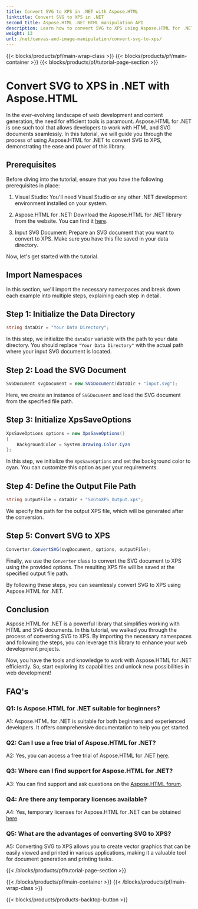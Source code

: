 ```yaml
---
title: Convert SVG to XPS in .NET with Aspose.HTML
linktitle: Convert SVG to XPS in .NET
second_title: Aspose.HTML .NET HTML manipulation API
description: Learn how to convert SVG to XPS using Aspose.HTML for .NET. Boost your web development with this powerful library.
weight: 13
url: /net/canvas-and-image-manipulation/convert-svg-to-xps/
---
```


{{< blocks/products/pf/main-wrap-class >}}
{{< blocks/products/pf/main-container >}}
{{< blocks/products/pf/tutorial-page-section >}}

# Convert SVG to XPS in .NET with Aspose.HTML


In the ever-evolving landscape of web development and content generation, the need for efficient tools is paramount. Aspose.HTML for .NET is one such tool that allows developers to work with HTML and SVG documents seamlessly. In this tutorial, we will guide you through the process of using Aspose.HTML for .NET to convert SVG to XPS, demonstrating the ease and power of this library.

## Prerequisites

Before diving into the tutorial, ensure that you have the following prerequisites in place:

1. Visual Studio: You'll need Visual Studio or any other .NET development environment installed on your system.

2. Aspose.HTML for .NET: Download the Aspose.HTML for .NET library from the website. You can find it [here](https://releases.aspose.com/html/net/).

3. Input SVG Document: Prepare an SVG document that you want to convert to XPS. Make sure you have this file saved in your data directory.

Now, let's get started with the tutorial.

## Import Namespaces

In this section, we'll import the necessary namespaces and break down each example into multiple steps, explaining each step in detail.

## Step 1: Initialize the Data Directory

```csharp
string dataDir = "Your Data Directory";
```

In this step, we initialize the `dataDir` variable with the path to your data directory. You should replace `"Your Data Directory"` with the actual path where your input SVG document is located.

## Step 2: Load the SVG Document

```csharp
SVGDocument svgDocument = new SVGDocument(dataDir + "input.svg");
```

Here, we create an instance of `SVGDocument` and load the SVG document from the specified file path.

## Step 3: Initialize XpsSaveOptions

```csharp
XpsSaveOptions options = new XpsSaveOptions()
{
    BackgroundColor = System.Drawing.Color.Cyan
};
```

In this step, we initialize the `XpsSaveOptions` and set the background color to cyan. You can customize this option as per your requirements.

## Step 4: Define the Output File Path

```csharp
string outputFile = dataDir + "SVGtoXPS_Output.xps";
```

We specify the path for the output XPS file, which will be generated after the conversion.

## Step 5: Convert SVG to XPS

```csharp
Converter.ConvertSVG(svgDocument, options, outputFile);
```

Finally, we use the `Converter` class to convert the SVG document to XPS using the provided options. The resulting XPS file will be saved at the specified output file path.

By following these steps, you can seamlessly convert SVG to XPS using Aspose.HTML for .NET.

## Conclusion

Aspose.HTML for .NET is a powerful library that simplifies working with HTML and SVG documents. In this tutorial, we walked you through the process of converting SVG to XPS. By importing the necessary namespaces and following the steps, you can leverage this library to enhance your web development projects.

Now, you have the tools and knowledge to work with Aspose.HTML for .NET efficiently. So, start exploring its capabilities and unlock new possibilities in web development!

## FAQ's

### Q1: Is Aspose.HTML for .NET suitable for beginners?

A1: Aspose.HTML for .NET is suitable for both beginners and experienced developers. It offers comprehensive documentation to help you get started.

### Q2: Can I use a free trial of Aspose.HTML for .NET?

A2: Yes, you can access a free trial of Aspose.HTML for .NET [here](https://releases.aspose.com/).

### Q3: Where can I find support for Aspose.HTML for .NET?

A3: You can find support and ask questions on the [Aspose.HTML forum](https://forum.aspose.com/).

### Q4: Are there any temporary licenses available?

A4: Yes, temporary licenses for Aspose.HTML for .NET can be obtained [here](https://purchase.aspose.com/temporary-license/).

### Q5: What are the advantages of converting SVG to XPS?

A5: Converting SVG to XPS allows you to create vector graphics that can be easily viewed and printed in various applications, making it a valuable tool for document generation and printing tasks.

{{< /blocks/products/pf/tutorial-page-section >}}

{{< /blocks/products/pf/main-container >}}
{{< /blocks/products/pf/main-wrap-class >}}

{{< blocks/products/products-backtop-button >}}
